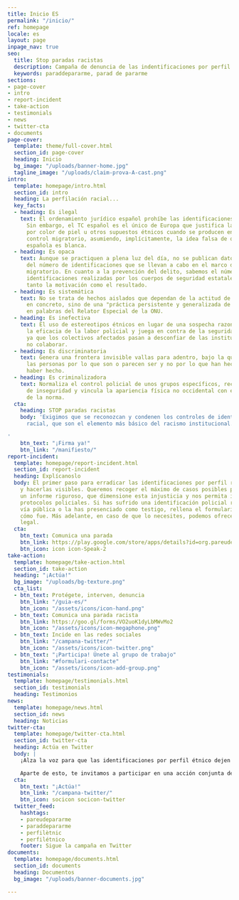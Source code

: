 ```yaml
---
title: Inicio ES
permalink: "/inicio/"
ref: homepage
locale: es
layout: page
inpage_nav: true
seo:
  title: Stop paradas racistas
  description: Campaña de denuncia de las indentificaciones por perfil étnico.
  keywords: paraddepararme, parad de pararme
sections:
- page-cover
- intro
- report-incident
- take-action
- testimonials
- news
- twitter-cta
- documents
page-cover:
  template: theme/full-cover.html
  section_id: page-cover
  heading: Inicio
  bg_image: "/uploads/banner-home.jpg"
  tagline_image: "/uploads/claim-prova-A-cast.png"
intro:
  template: homepage/intro.html
  section_id: intro
  heading: La perfilación racial...
  key_facts:
  - heading: Es ilegal
    text: El ordenamiento jurídico español prohíbe las identificaciones discriminatorias.
      Sin embargo, el TC español es el único de Europa que justifica las identificaciones
      por color de piel u otros supuestos étnicos cuando se producen en el marco del
      control migratorio, asumiendo, implícitamente, la idea falsa de que la población
      española es blanca.
  - heading: Es opaca
    text: Aunque se practiquen a plena luz del día, no se publican datos oficiales
      del número de identificaciones que se llevan a cabo en el marco del control
      migratorio. En cuanto a la prevención del delito, sabemos el número total de
      identificaciones realizadas por los cuerpos de seguridad estatales, pero desconocemos
      tanto la motivación como el resultado.
  - heading: Es sistemática
    text: No se trata de hechos aislados que dependan de la actitud de un funcionario
      en concreto, sino de una "práctica persistente y generalizada de control identitario",
      en palabras del Relator Especial de la ONU.
  - heading: Es inefectiva
    text: El uso de estereotipos étnicos en lugar de una sospecha razonada disminuye
      la eficacia de la labor policial y juega en contra de la seguridad ciudadana,
      ya que los colectivos afectados pasan a desconfiar de las instituciones y a
      no colaborar.
  - heading: Es discriminatoria
    text: Genera una frontera invisible vallas para adentro, bajo la que se para a
      las personas por lo que son o parecen ser y no por lo que han hecho o parecen
      haber hecho.
  - heading: Es criminalizadora
    text: Normaliza el control policial de unos grupos específicos, recrea una sensación
      de inseguridad y vincula la apariencia física no occidental con el incumplimiento
      de la norma.
  cta:
    heading: STOP paradas racistas
    body: 'Exigimos que se reconozcan y condenen los controles de identidad por perfil
      racial, que son el elemento más básico del racismo institucional.

'
    btn_text: "¡Firma ya!"
    btn_link: "/manifiesto/"
report-incident:
  template: homepage/report-incident.html
  section_id: report-incident
  heading: Explícanoslo
  body: El primer paso para erradicar las identificaciones por perfil racial es desnormalizarlas
    y hacerlas visibles. Queremos recoger el máximo de casos posibles para elaborar
    un informe riguroso, que dimensione esta injusticia y nos permita incidir en los
    protocolos policiales. Si has sufrido una identificación policial racista en la
    vía pública o la has presenciado como testigo, rellena el formulario y cuéntanos
    cómo fue. Más adelante, en caso de que lo necesites, podemos ofrecerte asesoramiento
    legal.
  cta:
    btn_text: Comunica una parada
    btn_link: https://play.google.com/store/apps/details?id=org.pareudepararme.pareu_de_pararme_map
    btn_icon: icon icon-Speak-2
take-action:
  template: homepage/take-action.html
  section_id: take-action
  heading: "¡Actúa!"
  bg_image: "/uploads/bg-texture.png"
  cta_list:
  - btn_text: Protégete, interven, denuncia
    btn_link: "/guia-es/"
    btn_icon: "/assets/icons/icon-hand.png"
  - btn_text: Comunica una parada racista
    btn_link: https://goo.gl/forms/VO2uoK1dyLbMWvMo2
    btn_icon: "/assets/icons/icon-megaphone.png"
  - btn_text: Incide en las redes sociales
    btn_link: "/campana-twitter/"
    btn_icon: "/assets/icons/icon-twitter.png"
  - btn_text: "¡Participa! Únete al grupo de trabajo"
    btn_link: "#formulari-contacte"
    btn_icon: "/assets/icons/icon-add-group.png"
testimonials:
  template: homepage/testimonials.html
  section_id: testimonials
  heading: Testimonios
news:
  template: homepage/news.html
  section_id: news
  heading: Noticias
twitter-cta:
  template: homepage/twitter-cta.html
  section_id: twitter-cta
  heading: Actúa en Twitter
  body: |
    ¡Alza la voz para que las identificaciones por perfil étnico dejen de ser una práctica normalizada! Utiliza el HT **#paraddepararme** siempre que quieras, para denunciar al instante una parada policial discriminatoria, para difundir una noticia relacionada con la perfilación étnica, para dar tu opinión sobre el tema, etc.

    Aparte de esto, te invitamos a participar en una acción conjunta de incidencia política en twitter que no terminará hasta que las personas responsables hayan establecido todos los mecanismos necesarios para prohibir y perseguir esta práctica ilegal. Menciona a políticos, policías, jueces, abogados, intelectuales, periodistas, activistas, artistas... ¡Haz que se posicionen y se impliquen en la lucha!
  cta:
    btn_text: "¡Actúa!"
    btn_link: "/campana-twitter/"
    btn_icon: socicon socicon-twitter
  twitter_feed:
    hashtags:
    - pareudepararme
    - paraddepararme
    - perfilètnic
    - perfilétnico
    footer: Sigue la campaña en Twitter
documents:
  template: homepage/documents.html
  section_id: documents
  heading: Documentos
  bg_image: "/uploads/banner-documents.jpg"

---
```

